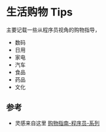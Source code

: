 # 生活购物 Tips

主要记载一些从程序员视角的购物指导，

- 数码
- 日用
- 家电
- 汽车
- 食品
- 药品
- 文化

## 参考

- 灵感来自这里 [购物指南-程序员-系列](https://github.com/cdk8s/cdk8s-team-style)


